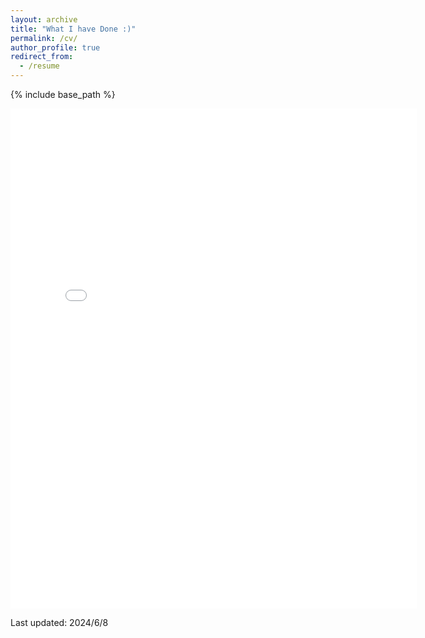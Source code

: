 ```yaml
---
layout: archive
title: "What I have Done :)"
permalink: /cv/
author_profile: true
redirect_from:
  - /resume
---
```


{% include base_path %}

<embed src="../assets/CV.pdf" width="650" height="800" type='application/pdf'>

<p>Last updated: 2024/6/8</p>
